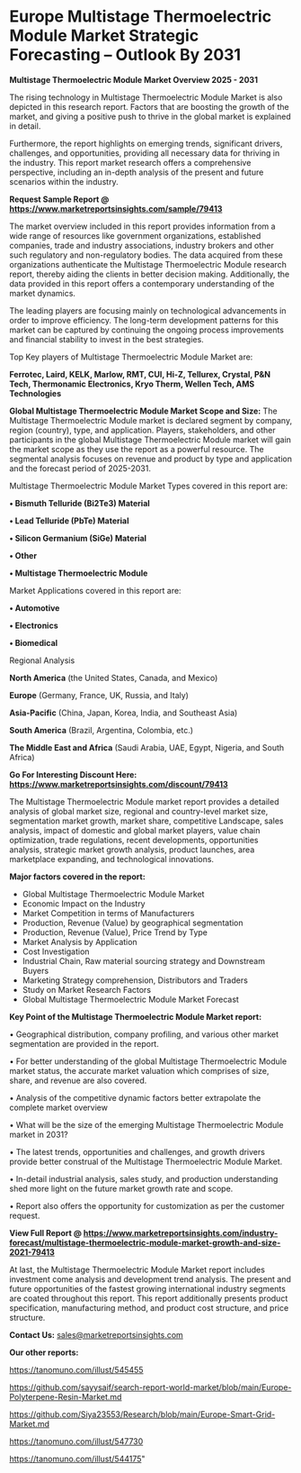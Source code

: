 # Europe  Multistage Thermoelectric Module Market Strategic Forecasting – Outlook By 2031

<Strong> Multistage Thermoelectric Module Market Overview 2025 - 2031</strong>

The rising technology in Multistage Thermoelectric Module Market is also depicted in this research report. Factors that are boosting the growth of the market, and giving a positive push to thrive in the global market is explained in detail.

Furthermore, the report highlights on emerging trends, significant drivers, challenges, and opportunities, providing all necessary data for thriving in the industry. This report market research offers a comprehensive perspective, including an in-depth analysis of the present and future scenarios within the industry.

<strong>Request Sample Report @ <a href=https://www.marketreportsinsights.com/sample/79413>https://www.marketreportsinsights.com/sample/79413</a></strong>

The market overview included in this report provides information from a wide range of resources like government organizations, established companies, trade and industry associations, industry brokers and other such regulatory and non-regulatory bodies. The data acquired from these organizations authenticate the Multistage Thermoelectric Module research report, thereby aiding the clients in better decision making. Additionally, the data provided in this report offers a contemporary understanding of the market dynamics.

The leading players are focusing mainly on technological advancements in order to improve efficiency. The long-term development patterns for this market can be captured by continuing the ongoing process improvements and financial stability to invest in the best strategies.

Top Key players of Multistage Thermoelectric Module Market are:

<strong>Ferrotec, Laird, KELK, Marlow, RMT, CUI, Hi-Z, Tellurex, Crystal, P&N Tech, Thermonamic Electronics, Kryo Therm, Wellen Tech, AMS Technologies</strong>

<strong><b>Global Multistage Thermoelectric Module Market Scope and Size:</b></strong>
The Multistage Thermoelectric Module market is declared segment by company, region (country), type, and application. Players, stakeholders, and other participants in the global Multistage Thermoelectric Module market will gain the market scope as they use the report as a powerful resource. The segmental analysis focuses on revenue and product by type and application and the forecast period of 2025-2031.

Multistage Thermoelectric Module Market Types covered in this report are:

<strong>• Bismuth Telluride (Bi2Te3) Material

• Lead Telluride (PbTe) Material

• Silicon Germanium (SiGe) Material

• Other

• Multistage Thermoelectric Module</strong>

Market Applications covered in this report are:

<strong>• Automotive

• Electronics

• Biomedical</strong> 

Regional Analysis

<strong>North America</strong> (the United States, Canada, and Mexico)

<strong>Europe</strong> (Germany, France, UK, Russia, and Italy)

<strong>Asia-Pacific</strong> (China, Japan, Korea, India, and Southeast Asia)

<strong>South America</strong> (Brazil, Argentina, Colombia, etc.)

<strong>The Middle East and Africa</strong> (Saudi Arabia, UAE, Egypt, Nigeria, and South Africa)

<strong>Go For Interesting Discount Here: <a href=https://www.marketreportsinsights.com/discount/79413>https://www.marketreportsinsights.com/discount/79413</a></strong>

The Multistage Thermoelectric Module market report provides a detailed analysis of global market size, regional and country-level market size, segmentation market growth, market share, competitive Landscape, sales analysis, impact of domestic and global market players, value chain optimization, trade regulations, recent developments, opportunities analysis, strategic market growth analysis, product launches, area marketplace expanding, and technological innovations.

<strong><b>Major factors covered in the report:</b></strong>
<ul>
  <li>Global Multistage Thermoelectric Module Market </li>
  <li>Economic Impact on the Industry</li>
  <li>Market Competition in terms of Manufacturers</li>
  <li>Production, Revenue (Value) by geographical segmentation</li>
  <li>Production, Revenue (Value), Price Trend by Type</li>
  <li>Market Analysis by Application</li>
  <li>Cost Investigation</li>
  <li>Industrial Chain, Raw material sourcing strategy and Downstream Buyers</li>
  <li>Marketing Strategy comprehension, Distributors and Traders</li>
  <li>Study on Market Research Factors</li>
  <li>Global Multistage Thermoelectric Module Market Forecast</li>
</ul>

<strong><b>Key Point of the Multistage Thermoelectric Module Market report:</b></strong>

• Geographical distribution, company profiling, and various other market segmentation are provided in the report.

• For better understanding of the global Multistage Thermoelectric Module market status, the accurate market valuation which comprises of size, share, and revenue are also covered.

• Analysis of the competitive dynamic factors better extrapolate the complete market overview

• What will be the size of the emerging Multistage Thermoelectric Module market in 2031?

• The latest trends, opportunities and challenges, and growth drivers provide better construal of the Multistage Thermoelectric Module Market.

• In-detail industrial analysis, sales study, and production understanding shed more light on the future market growth rate and scope.

• Report also offers the opportunity for customization as per the customer request.

<strong><b>View Full Report @ <a href=https://www.marketreportsinsights.com/industry-forecast/multistage-thermoelectric-module-market-growth-and-size-2021-79413>https://www.marketreportsinsights.com/industry-forecast/multistage-thermoelectric-module-market-growth-and-size-2021-79413</a></b></strong>


At last, the Multistage Thermoelectric Module Market report includes investment come analysis and development trend analysis. The present and future opportunities of the fastest growing international industry segments are coated throughout this report. This report additionally presents product specification, manufacturing method, and product cost structure, and price structure.

<strong>Contact Us:</strong>
sales@marketreportsinsights.com

<strong>Our other reports:</strong>

<a href=https://tanomuno.com/illust/545455>https://tanomuno.com/illust/545455</a>

<a href=https://github.com/sayysaif/search-report-world-market/blob/main/Europe-Polyterpene-Resin-Market.md>https://github.com/sayysaif/search-report-world-market/blob/main/Europe-Polyterpene-Resin-Market.md</a>

<a href=https://github.com/Siya23553/Research/blob/main/Europe-Smart-Grid-Market.md>https://github.com/Siya23553/Research/blob/main/Europe-Smart-Grid-Market.md</a>

<a href=https://tanomuno.com/illust/547730>https://tanomuno.com/illust/547730</a>

<a href=https://tanomuno.com/illust/544175>https://tanomuno.com/illust/544175</a>"
